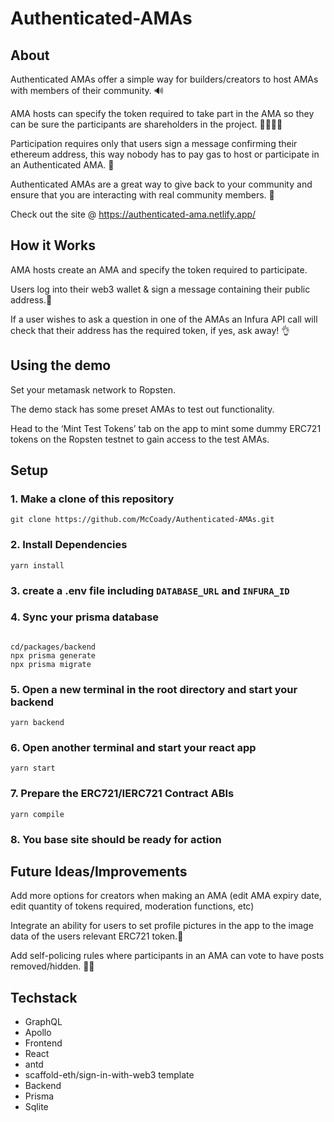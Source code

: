 # Authenticated-AMAs

## About

Authenticated AMAs offer a simple way for builders/creators to host AMAs with members of their community. 🔊

AMA hosts can specify the token required to take part in the AMA so they can be sure the participants are shareholders in the project. 👨‍👩‍👧‍👦

Participation requires only that users sign a message confirming their ethereum address, this way nobody has to pay gas to host or participate in an Authenticated AMA. 💸

Authenticated AMAs are a great way to give back to your community and ensure that you are interacting with real community members. 🔎

Check out the site @ https://authenticated-ama.netlify.app/


## How it Works

AMA hosts create an AMA and specify the token required to participate. 

Users log into their web3 wallet & sign a message containing their public address.📧



If a user wishes to ask a question in one of the AMAs an Infura API call will check that their address has the required token, if yes, ask away! 👌

## Using the demo

Set your metamask network to Ropsten. 

The demo stack has some preset AMAs to test out functionality.

Head to the ‘Mint Test Tokens’ tab on the app to mint some dummy ERC721 tokens on the Ropsten testnet to gain access to the test AMAs. 


## Setup

### 1. Make a clone of this repository
```
git clone https://github.com/McCoady/Authenticated-AMAs.git
```

### 2. Install Dependencies
```
yarn install
```

### 3. create a .env file including `DATABASE_URL` and `INFURA_ID`

### 4. Sync your prisma database
```

cd/packages/backend
npx prisma generate
npx prisma migrate
```

### 5. Open a new terminal in the root directory and start your backend
```
yarn backend
```

### 6. Open another terminal and start your react app
```
yarn start
```

### 7. Prepare the ERC721/IERC721 Contract ABIs
```
yarn compile
```

### 8. You base site should be ready for action


## Future Ideas/Improvements

Add more options for creators when making an AMA (edit AMA expiry date, edit quantity of tokens required, moderation functions, etc)

Integrate an ability for users to set profile pictures in the app to the image data of the users relevant ERC721 token.🎨

Add self-policing rules where participants in an AMA can vote to have posts removed/hidden. 👮‍♀️


## Techstack
* GraphQL
* Apollo
* Frontend
 * React
 * antd
 * scaffold-eth/sign-in-with-web3 template
* Backend
 * Prisma
 * Sqlite
